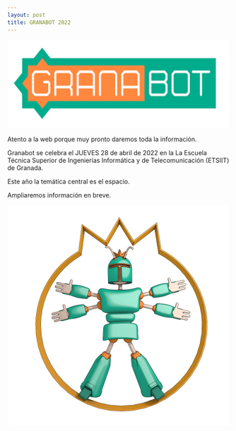 ```yaml
---
layout: post
title: GRANABOT 2022
---
```


<p align="center" >
<img src="/images/granabot1.png" width="500" height="200"/>


</p>



Atento a la web porque muy pronto daremos toda la información.

Granabot se celebra el JUEVES 28 de abril de 2022 en la La Escuela Técnica Superior de Ingenierías Informática y de Telecomunicación (ETSIIT)  de Granada.

Este año la temática central es el espacio.

Ampliaremos información en breve.


<p align="center" >
<img src="/images/granabot.png" width="500" height="500"/>


</p>
